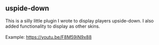 ## uspide-down

This is a silly little plugin I wrote to display players upside-down. I also added functionality to display as other skins.
<br><br>
Example: https://youtu.be/F8M59iN9x88
